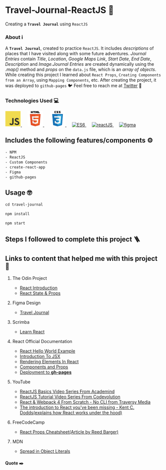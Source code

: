 # Travel-Journal-ReactJS 🗾
Creating a **`Travel Journal`** using `ReactJS`



<!-- ## [Live Preview](https://hmjatt.github.io/Travel-Journal-ReactJS/) -->

<!-- ![This is an image]()
![This is an image]() -->

### About ℹ️

A **`Travel Journal`**, created to practice `ReactJS`. It includes *descriptions* of places that I have visited along with some future adventures. *Journal Entries* contain *Title*, *Location*, *Google Maps Link*, *Start Date*, *End Date*, *Description* and *Image*.*Journal Entries* are created dynamically using the *.map()* method and *props* on the `data.js` file, which is an _array of objects_. While creating this project I learned about `React Props`, `Creating Components from an Array`, using `Mapping Components`, etc. After creating the project, it was deployed to `github-pages` :bird: Feel free to reach me at [Twitter](https://twitter.com/hmjatt/) :ocean:

### Technologies Used 💻

<a href="https://developer.mozilla.org/en-US/docs/Web/JavaScript" target="_blank" rel="noreferrer"> <img src="https://raw.githubusercontent.com/devicons/devicon/master/icons/javascript/javascript-original.svg" alt="javascript" width="50" height="50"/> </a> &emsp; <a href="https://www.w3.org/html/" target="_blank" rel="noreferrer"> <img src="https://raw.githubusercontent.com/devicons/devicon/master/icons/html5/html5-original-wordmark.svg" alt="html5" width="50" height="50"/> </a> &emsp; <a href="https://www.w3schools.com/css/" target="_blank" rel="noreferrer"> <img src="https://raw.githubusercontent.com/devicons/devicon/master/icons/css3/css3-original-wordmark.svg" alt="css3" width="50" height="50"/> </a> &emsp; <a href="https://www.w3schools.com/js/js_es6.asp" target="_blank" rel="noreferrer"> <img src="https://camo.githubusercontent.com/792f7fce1ff8bfac6d0524a21b69161cdc6080a3c4e39979f21d5f8489d6fdd3/68747470733a2f2f692e626c6f67732e65732f3534356366382f6573362d6c6f676f2f6f726967696e616c2e706e67" alt="ES6" width="50" height="50"/> </a> &emsp; <a href="https://reactjs.org/" target="_blank" rel="noreferrer"> <img src="https://upload.wikimedia.org/wikipedia/commons/a/a7/React-icon.svg" alt="reactJS" width="50" height="50"/> </a> &emsp; <a href="https://www.figma.com/" target="_blank" rel="noreferrer"> <img src="https://upload.wikimedia.org/wikipedia/commons/a/ad/Figma-1-logo.png" alt="figma" width="70" height="50"/> </a>

## Includes the following features/components ⚙️

    - NPM
    - ReactJS
    - Custom Components
    - create-react-app
    - Figma
    - github-pages

## Usage 🤓

```
cd travel-journal

```

```
npm install

```

```
npm start

```

## Steps I followed to complete this project 🪜
<!-- 
1. ### Initialize Project 🎍

    - [x] Initailize the project using `npx create-react-app digital-business-card` which will create a complete **React App** pre-configured and pre-installed with all the dependencies.
    - [x] Import **`Poppins`** font from google fonts.

2. ### Organize components 🗄️

    - [x] Create a `components` folder inside `src` directory.
    - [x] Create **custom components** inside `components` folder.
    - [x] Create an `images` folder inside `src` directory and move images/logos inside it.

3. ### Clean directory🧹

    - [x] Delete **unnecessary** files from directory and format code with `Prettier`.

4. ### Navbar Component 🧩

    - [x] Create **`Navbar`** component and basic JSX elements for it.
    - [x] Add appropriate `className`s to elements in `Navbar` component.
    - [x] Add `airbnb.svg` image to `Navbar` component.
    - [x] Import **Navbar** component inside `App` component.
    - [x] Style `Navbar` component.

6. ### Card Component 🧩

    - [x] Create **`Card`** component and basic JSX elements for it.
    - [x] Add appropriate `className`s to elements in `Card` component.
    - [x] Add `photo-grid.png` image to `Card` component.
    - [x] Import **`Card`** component inside `App` component.
    - [x] Add basic style to `Card` component.

7. ### Footer Component 🧩

    - [x] Create **`Footer`** component and basic JSX elements for it.
    - [x] Import **Footer** component inside `App` component.
    - [x] Style `Card` component.

8. ### Pass Props To Card Component🎴

    - [x] Hardcode the _props_ for **`Card`** component and pass _props_ to **`Card`**.

9. ### Map Experiences Data Into Components 🗺️

    - [x] Create a file called `data.js`, which contains an _array of objects_. It reperesents the data that will be used inside **`Card`** component.
    - [x] Import _images_ for **`Card`** component.
    - [x] Use _.map_ to iterate over _array of objects_ inside `data.js` to create **`Card`** components.
    - [x] When we _.map_ over _array of objects_ in **`App`** component, Add _key prop 🗝️ (`key={item.id}`)_ when passing _props_ to **`Card`** components. This will get rid of this warning :

    ```
    ⚠️ react_devtools_backend.js:4026 Warning: Each child in a list should have a unique "key" prop.
    Check the render method of `App`. See https://reactjs.org/link/warning-keys for more information.
    at Card (http://localhost:3000/main.5c1f9e47e1f13a06e783.hot-update.js:27:18)
    at App

    ```

10. ### Make App Responsive 🎨

    - [x] Add _flexbox_ style to `Card` component.
    - [x] App is responsive upto this point. :smiley:

11. ### Sold Out/Location Badge 〰️

    - [x] Add a `Sold Out` badge element for **`Card`** component and style it.
    - [x] Use _condititonal rendering_ in **`Card`** component to render `SOLD OUT` badge only if `openSpots: 0` and if `location: "Online"` render `ONLINE` instead. Comapare against _keys_ inside _array of objects_ in `data.js`.

12. ### Pass object as props(Option #1) 📟

    - [x] Pass entire object when we _.map_ over _array of objects_ in **`App`** component using _item_ as _key_ and _array of objects_ as its _value_.
    - [x] Access the object that is passed as prop in **`Card`** component, where _item_ is _key_ and _array of objects_ are its _values_.

13. ### Spread object as props(Option #2) 📼

    - [x] We can make use of `{...item}` [Spread in Object Literals](https://developer.mozilla.org/en-US/docs/Web/JavaScript/Reference/Operators/Spread_syntax#spread_in_object_literals), which takes properties of our _object_ and create a separate prop for each _key_ in _object_. _Value_ of _props_ can be accessed using `props.key` syntax, where _key_ is an actual _key_ in `data.js`. This is an alternate to instead of creating our own _prop_ called _item_ to which we pass our entire _object_, **`Pass object as props(Option #1)`** is used in this project.

14. ### Prepare for Deployment 🪢

    - [x] Add More than 3 items inside **`Card`** component by updating `data.js`.
    - [x] Delete **unnecessary** files from directory and format code with `Prettier`.
    - [x] Test for _Responsiveness_ and make changes if need be.
    - [x] Add links to `Live Preview` and _screenshots_.

15. ### Deploy 📤

    - [x] Use Official Documentation([link](https://create-react-app.dev/docs/deployment/#github-pages)) to push project to **GitHub Pages** 🎆🎆🎆 -->

## Links to content that helped me with this project 🔗

1. The Odin Project

    - [React Introduction](https://www.theodinproject.com/lessons/node-path-javascript-react-introduction)
    - [React State & Props](https://www.theodinproject.com/lessons/node-path-javascript-state-and-props)

2. Figma Design

    - [Travel Journal](https://www.figma.com/file/QG4cOExkdbIbhSfWJhs2gs/Travel-Journal?node-id=0%3A1)

3. Scrimba

    - [Learn React](https://scrimba.com/learn/learnreact)

4. React Official Documentation

    - [React Hello World Example](https://reactjs.org/docs/hello-world.html)
    - [Introduction To JSX](https://reactjs.org/docs/introducing-jsx.html)
    - [Rendering Elements In React](https://reactjs.org/docs/rendering-elements.html)
    - [Components and Props](https://reactjs.org/docs/components-and-props.html)
    - [Deployment to **gh-pages**](https://create-react-app.dev/docs/deployment/#github-pages)

5. YouTube

    - [ReactJS Basics Video Series From Academind](https://www.youtube.com/watch?v=JPT3bFIwJYA&list=PL55RiY5tL51oyA8euSROLjMFZbXaV7skS)
    - [ReactJS Tutorial Video Series From Codevolution](https://www.youtube.com/watch?v=QFaFIcGhPoM&list=PLC3y8-rFHvwgg3vaYJgHGnModB54rxOk3&index=2)
    - [React & Webpack 4 From Scratch - No CLI from Traversy Media](https://www.youtube.com/watch?v=deyxI-6C2u4)
    - [The introduction to React you've been missing - Kent C. Dodds(explains how React works under the hood)](https://www.youtube.com/watch?v=SAIdyBFHfVU)

6. FreeCodeCamp

    - [React Props Cheatsheet(Article by Reed Barger)](https://www.freecodecamp.org/news/react-props-cheatsheet/)

7. MDN
    - [Spread in Object Literals](https://developer.mozilla.org/en-US/docs/Web/JavaScript/Reference/Operators/Spread_syntax#spread_in_object_literals)

#### Quote ✒️
<!-- 
    “A ship in port is safe, but that’s not what ships are built for.”
    — Grace Hopper

> :anchor: :desktop_computer: :motorway: -->